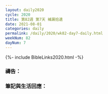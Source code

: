 ```yaml
---
layout: daily2020
cycle: 2020
title: 第82週 第7天 補漏拾遺
date: 2021-08-01
categories: daily
permalink: /daily/2020/wk82-day7-daily.html
weekNum: 82
dayNum: 7
---
```


{%- include BibleLinks2020.html -%}

### 禱告：

### 筆記與生活回應：

